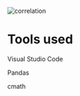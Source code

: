![correlation](https://user-images.githubusercontent.com/64541739/154829859-02296a46-2e8d-40eb-b4a1-155d91e736a0.png)

# Tools used

Visual Studio Code

Pandas

cmath 
